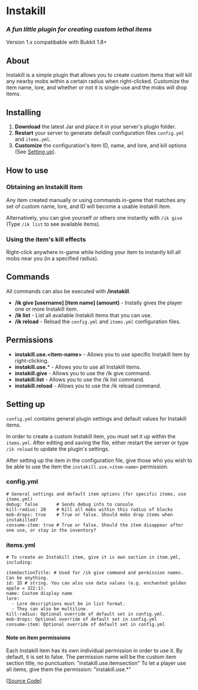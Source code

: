 # Instakill
### *A fun little plugin for creating custom lethal items*
Version 1.x compatibable with Bukkit 1.8+

## About

Instakill is a simple plugin that allows you to create custom items that will kill any nearby mobs within a certain radius when right-clicked. Customize the item name, lore, and whether or not it is single-use and the mobs will drop items.

## Installing

1. **Download** the latest Jar and place it in your server's plugin folder.
2. **Restart** your server to generate default configuration files `config.yml` and `items.yml`.
3. **Customize** the configuration's item ID, name, and lore, and kill options (See [Setting up](#setting-up)).

## How to use

### Obtaining an Instakill item

Any item created manually or using commands in-game that matches any set of custom name, lore, and ID will become a usable instakill item. 

Alternatively, you can give yourself or others one instantly with `/ik give` (Type `/ik list` to see available items).

### Using the item's kill effects

Right-click anywhere in-game while holding your item to instantly kill all mobs near you (in a specified radius).

## Commands

All commands can also be executed with **/instakill**.

* **/ik give [username] \[item name\] (amount)** - Instally gives the player one or more Instakill item. 
* **/ik list** - List all available Instakill items that you can use.
* **/ik reload** - Reload the `config.yml` and `items.yml` configuration files.

## Permissions

* **instakill.use.\<item-name\>** - Allows you to use specific Instakill item by right-clicking.
* **instakill.use.*** - Allows you to use all Instakill items.
* **instakill.give** - Allows you to use the /ik give command.
* **instakill.list** - Allows you to use the /ik list command.
* **instakill.reload** - Allows you to use the /ik reload command.

## Setting up
`config.yml` contains general plugin settings and default values for Instakill items.

In order to create a custom Instakill item, you must set it up within the `items.yml`. After editing and saving the file, either restart the server or type `/ik reload` to update the plugin's settings.

After setting up the item in the configuration file, give those who you wish to be able to use the item the `instakill.use.<item-name>` permission.

### config.yml
```
# General settings and default item options (for specific items, use items.yml)
debug: false       # Sends debug info to console
kill-radius: 20    # Kill all mobs within this radius of blocks
mob-drops: true    # True or false. Should mobs drop items when instakilled?
consume-item: true # True or false. Should the item disappear after one use, or stay in the inventory?
```

### items.yml
```
# To create an Instakill item, give it is own section in item.yml, including:

itemSectionTitle: # Used for /ik give command and permission names. Can be anything.
id: ID # string. You can also use data values (e.g. enchanted golden apple = 322:1).
name: Custom display name
lore:
  - Lore descriptions must be in list format.
  - They can also be multiline.
kill-radius: Optional override of default set in config.yml.
mob-drops: Optional override of default set in config.yml
consume-item: Optional override of default set in config.yml
```

#### Note on item permissions
Each Instakill item has its own individual permission in order to use it. By default, it is set to false.
The permission name will be the custom item section title, no punctuation: "instakill.use.itemsection"
To let a player use all items, give them the permission: "instakill.use.*"



\[[Source Code](https://github.com/Andorem/NotifyUser)\]
